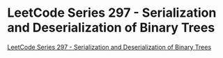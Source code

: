 # LeetCode Series 297 - Serialization and Deserialization of Binary Trees
[LeetCode Series 297 - Serialization and Deserialization of Binary Trees](https://aiwithcloud.com/2022/09/19/leetcode_series_297___serialization_and_deserialization_of_binary_trees/)